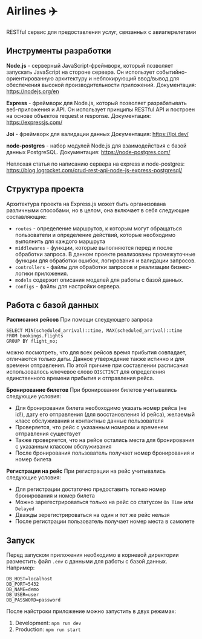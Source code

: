 # Airlines ✈️
RESTful сервис для предоставления услуг, связанных с авиаперелетами

## Инструменты разработки
**Node.js** - серверный JavaScript-фреймворк, который позволяет запускать JavaScript на стороне сервера. Он использует событийно-ориентированную архитектуру и неблокирующий ввод/вывод для обеспечения высокой производительности приложений.
Документация: https://nodejs.org/en

**Express** - фреймворк для Node.js, который позволяет разрабатывать веб-приложения и API. Он использует принципы RESTful API и построен на основе объектов request и response.
Документация: https://expressjs.com/

**Joi** - фреймворк для валидации данных
Документация: https://joi.dev/

**node-postgres** - набор модулей Node.js для взаимодействия с базой данных PostgreSQL.
Документация: https://node-postgres.com/

Неплохая статья по написанию сервера на express и node-postgres: https://blog.logrocket.com/crud-rest-api-node-js-express-postgresql/

## Структура проекта
Архитектура проекта на Express.js может быть организована различными способами, но в целом, она включает в себя следующие составляющие:
* `routes` - определение маршрутов, к которым могут обращаться пользователи и определение действий, которые необходимо выполнить для каждого маршрута
* `middlewares` - функции, которые выполняются перед и после обработки запроса. В данном проекте реализованы промежуточные функции для обработки ошибок, логирования и валидации запросов.
* `controllers` - файлы для обработки запросов и реализации бизнес-логики приложения.
* `models` содержит описания моделей для работы с базой данных.
* `configs` - файлы для настройки сервера.

## Работа с базой данных
**Расписания рейсов**
При помощи слеудующего запроса
```
SELECT MIN(scheduled_arrival)::time, MAX(scheduled_arrival)::time
FROM bookings.flights
GROUP BY flight_no;
```
можно посмотреть, что для всех рейсов время прибытия совпадает, отличаются только даты. Данное утверждение также истинно и для времени отправления. По этой причине при составлении расписания использовалось ключевое слово `DISCTINCT` для определения единственного времени прибытия и отправления рейса.

**Бронирование билетов**
При бронировании билетов учитывались следующие условия:
* Для бронирования билета необоходимо указать номер рейса (не id!), дату его отправления (для восстановления id рейса), желаемый класс обслуживания и контактные данные пользователя
* Проверяется, что рейс с указанным номером и временем отправления существует
* Также проверяется, что на рейсе остались места для бронирования с указанным классом обслуживания
* После бронирования пользователь получает номер бронирования и номер билета

**Регистрация на рейс**
При регистрации на рейс учитывались следующие условия:
* Для регистрации достаточно предоставить только номер бронирования и номер билета
* Можно зарегестрироваться только на рейс со статусом `On Time` или `Delayed`
* Дважды зерегистрироваться на один и тот же рейс нельзя
* После регистрации пользователь получает номер места в самолете

## Запуск
Перед запуском приложения необходимо в корневой директории разместить файл `.env` с данными для работы с базой данных. Например:
```
DB_HOST=localhost
DB_PORT=5432
DB_NAME=demo
DB_USER=user
DB_PASSWORD=password
```

После найстроки приложение можно запустить в двух режимах:
1. Development: `npm run dev`
2. Production: `npm run start`
